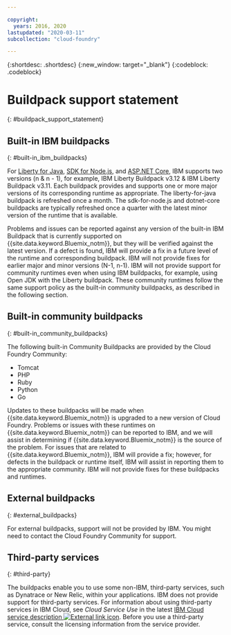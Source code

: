 ```yaml
---

copyright:
  years: 2016, 2020
lastupdated: "2020-03-11"
subcollection: "cloud-foundry"

---
```


{:shortdesc: .shortdesc}
{:new_window: target="_blank"}
{:codeblock: .codeblock}

# Buildpack support statement
{: #buildpack_support_statement}


## Built-in IBM buildpacks
{: #built-in_ibm_buildpacks}

For [Liberty for Java](/docs/cloud-foundry?topic=cloud-foundry-getting-started-liberty), [SDK for Node.js](/docs/cloud-foundry?topic=cloud-foundry-getting-started-node), and [ASP.NET Core](/docs/cloud-foundry?topic=cloud-foundry-getting-started-dotnet), IBM supports two versions (n & n - 1), for example, IBM Liberty Buildpack v3.12 & IBM Liberty Buildpack v3.11. Each buildpack provides and supports one or more major versions of its corresponding runtime as appropriate. The liberty-for-java buildpack is refreshed once a month. The sdk-for-node.js and dotnet-core buildpacks are typically refreshed once a quarter with the latest minor version of the runtime that is available.


Problems and issues can be reported against any version of the built-in IBM Buildpack that is currently supported on {{site.data.keyword.Bluemix_notm}}, but they will be verified against the latest version. If a defect is found, IBM will provide a fix in a future level of the runtime and corresponding buildpack. IBM will not provide fixes for earlier major and minor versions (N-1, n-1). IBM will not provide support for community runtimes even when using IBM buildpacks, for example, using Open JDK with the Liberty buildpack. These community runtimes follow the same support policy as the built-in community buildpacks, as described in the following section.

## Built-in community buildpacks
{: #built-in_community_buildpacks}

The following built-in Community Buildpacks are provided by the Cloud Foundry Community:

* Tomcat
* PHP
* Ruby
* Python
* Go

Updates to these buildpacks will be made when {{site.data.keyword.Bluemix_notm}} is upgraded to a new version of Cloud Foundry. Problems or issues with these runtimes on {{site.data.keyword.Bluemix_notm}} can be reported to IBM, and we will assist in determining if {{site.data.keyword.Bluemix_notm}} is the source of the problem. For issues that are related to {{site.data.keyword.Bluemix_notm}}, IBM will provide a fix; however, for defects in the buildpack or runtime itself, IBM will assist in reporting them to the appropriate community. IBM will not provide fixes for these buildpacks and runtimes.

## External buildpacks
{: #external_buildpacks}

For external buildpacks, support will not be provided by IBM. You might need to contact the Cloud Foundry Community for support.

## Third-party services
{: #third-party}

The buildpacks enable you to use some non-IBM, third-party services, such as Dynatrace or New Relic, within your applications. IBM does not provide support for third-party services. For information about using third-party services in IBM Cloud, see _Cloud Service Use_ in the latest [IBM Cloud service description ![External link icon](../../icons/launch-glyph.svg "External link icon")](https://www-03.ibm.com/software/sla/sladb.nsf/sla/bm). Before you use a third-party service, consult the licensing information from the service provider.
